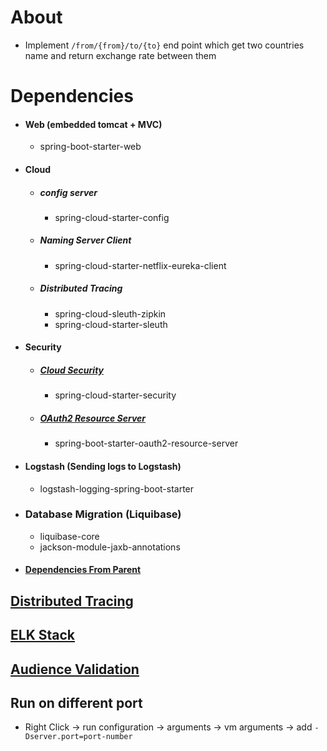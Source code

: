 About
=====
- Implement `/from/{from}/to/{to}` end point which get two countries name and return exchange rate between them

Dependencies
============
- #### Web (embedded tomcat + MVC)
    - spring-boot-starter-web
- #### Cloud
  - ##### config server
    - spring-cloud-starter-config
  - ##### Naming Server Client
    - spring-cloud-starter-netflix-eureka-client
  - ##### Distributed Tracing
    - spring-cloud-sleuth-zipkin
    - spring-cloud-starter-sleuth
- #### Security
  - ##### [Cloud Security](./../moreinfo.md#Spring-cloud-security-starter)
    - spring-cloud-starter-security
  - ##### [OAuth2 Resource Server](./../moreinfo.md#Resource-server)
    - spring-boot-starter-oauth2-resource-server
- #### Logstash (Sending logs to Logstash)
  - logstash-logging-spring-boot-starter
- ### Database Migration (Liquibase)
  - liquibase-core
  - jackson-module-jaxb-annotations
- #### [Dependencies From Parent](./../moreinfo.md#Dependencies-from-parent)

[Distributed Tracing](./../moreinfo.md#distributed-tracing)
-----------------------------------------------------------
[ELK Stack](./../moreinfo.md#elk-stack)
---------------------------------------
[Audience Validation](./../moreinfo.md#audience-validation)
------------------------

Run on different port
---------------------
- Right Click -> run configuration -> arguments -> vm arguments -> add ```-Dserver.port=port-number```


